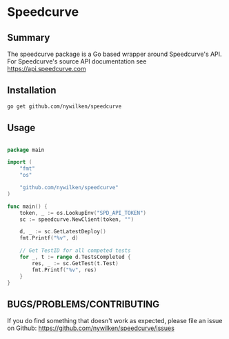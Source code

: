 # Speedcurve

## Summary
The speedcurve package is a Go based wrapper around Speedcurve's API.
For Speedcurve's source API documentation see https://api.speedcurve.com

## Installation

```bash
go get github.com/nywilken/speedcurve
```
## Usage

```go

package main

import (
	"fmt"
	"os"

	"github.com/nywilken/speedcurve"
)

func main() {
	token, _ := os.LookupEnv("SPD_API_TOKEN")
	sc := speedcurve.NewClient(token, "")

	d, _ := sc.GetLatestDeploy()
	fmt.Printf("%v", d)

	// Get TestID for all competed tests
	for _, t := range d.TestsCompleted {
		res, _ := sc.GetTest(t.Test)
		fmt.Printf("%v", res)
	}
}

```

## BUGS/PROBLEMS/CONTRIBUTING
If you do find something that doesn't work as expected, please file an issue on
Github: <https://github.com/nywilken/speedcurve/issues>

